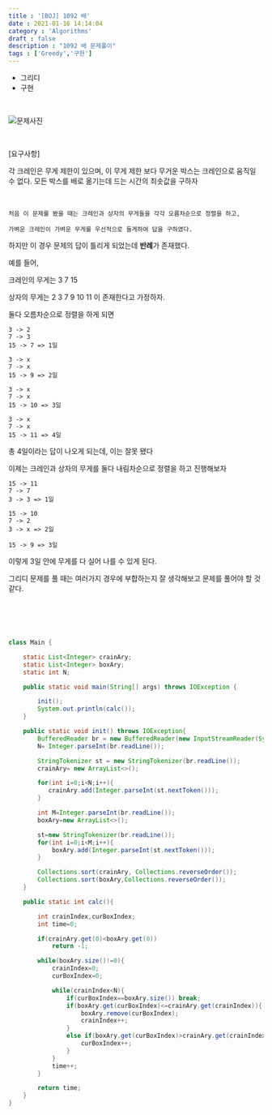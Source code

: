 ```yaml
---
title : '[BOJ] 1092 배'
date : 2021-01-16 14:14:04
category : 'Algorithms'
draft : false
description : "1092 배 문제풀이"
tags : ['Greedy','구현']
---
```


* 그리디
* 구현

<br/>

![문제사진](https://user-images.githubusercontent.com/57346393/104796749-71598780-57fc-11eb-89fc-26dd1ccdebf3.png)

<br/>

[요구사항]


각 크레인은 무게 제한이 있으며, 이 무게 제한 보다 무거운 박스는 크레인으로 움직일 수 없다. 
모든 박스를 배로 옮기는데 드는 시간의 최솟값을 구하자

<br/>

```
처음 이 문제를 봤을 때는 크레인과 상자의 무게들을 각각 오름차순으로 정렬을 하고, 

가벼운 크레인이 가벼운 무게를 우선적으로 들게하여 답을 구하였다. 
```

하지만 이 경우 문제의 답이 틀리게 되었는데 **반례**가 존재했다.

예를 들어, 

크레인의 무게는 3 7 15

상자의 무게는 2 3 7 9 10 11 이 존재한다고 가정하자.

둘다 오름차순으로 정렬을 하게 되면 
```
3 -> 2
7 -> 3
15 -> 7 => 1일

3 -> x
7 -> x
15 -> 9 => 2일

3 -> x
7 -> x
15 -> 10 => 3일

3 -> x
7 -> x
15 -> 11 => 4일

```
총 4일이라는 답이 나오게 되는데, 이는 잘못 됐다

이제는 크레인과 상자의 무게를 둘다 내림차순으로 정렬을 하고 진행해보자
```
15 -> 11
7 -> 7
3 -> 3 => 1일

15 -> 10
7 -> 2
3 -> x => 2일

15 -> 9 => 3일
```
이렇게 3일 안에 무게를 다 실어 나를 수 있게 된다.

그리디 문제를 풀 때는 여러가지 경우에 부합하는지 잘 생각해보고 문제를 풀어야 할 것 같다.


<br/> <br/>

```java


class Main {

    static List<Integer> crainAry;
    static List<Integer> boxAry;
    static int N;

    public static void main(String[] args) throws IOException {

        init();
        System.out.println(calc());
    }

    public static void init() throws IOException{
        BufferedReader br = new BufferedReader(new InputStreamReader(System.in));
        N= Integer.parseInt(br.readLine());

        StringTokenizer st = new StringTokenizer(br.readLine());
        crainAry= new ArrayList<>();

        for(int i=0;i<N;i++){
           crainAry.add(Integer.parseInt(st.nextToken()));
        }

        int M=Integer.parseInt(br.readLine());
        boxAry=new ArrayList<>();

        st=new StringTokenizer(br.readLine());
        for(int i=0;i<M;i++){
            boxAry.add(Integer.parseInt(st.nextToken()));
        }

        Collections.sort(crainAry, Collections.reverseOrder());
        Collections.sort(boxAry,Collections.reverseOrder());
    }

    public static int calc(){

        int crainIndex,curBoxIndex;
        int time=0;

        if(crainAry.get(0)<boxAry.get(0))
            return -1;

        while(boxAry.size()!=0){
            crainIndex=0;
            curBoxIndex=0;

            while(crainIndex<N){
                if(curBoxIndex==boxAry.size()) break;
                if(boxAry.get(curBoxIndex)<=crainAry.get(crainIndex)){
                    boxAry.remove(curBoxIndex);
                    crainIndex++;
                }
                else if(boxAry.get(curBoxIndex)>crainAry.get(crainIndex)){
                    curBoxIndex++;
                }
            }
            time++;
        }

        return time;
    }
}




```